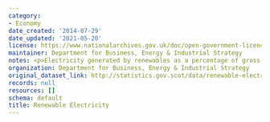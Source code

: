 ```yaml
---
category:
- Economy
date_created: '2014-07-29'
date_updated: '2021-05-20'
license: https://www.nationalarchives.gov.uk/doc/open-government-licence/version/3/
maintainer: Department for Business, Energy & Industrial Strategy
notes: <p>Electricity generated by renewables as a percentage of gross consumption</p>
organization: Department for Business, Energy & Industrial Strategy
original_dataset_link: http://statistics.gov.scot/data/renewable-electricity
records: null
resources: []
schema: default
title: Renewable Electricity
---
```

